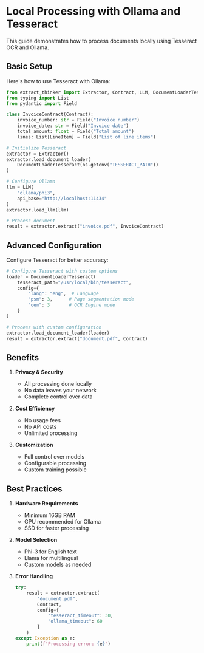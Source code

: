 # Local Processing with Ollama and Tesseract

This guide demonstrates how to process documents locally using Tesseract OCR and Ollama.

## Basic Setup

Here's how to use Tesseract with Ollama:

```python
from extract_thinker import Extractor, Contract, LLM, DocumentLoaderTesseract
from typing import List
from pydantic import Field

class InvoiceContract(Contract):
    invoice_number: str = Field("Invoice number")
    invoice_date: str = Field("Invoice date")
    total_amount: float = Field("Total amount")
    lines: List[LineItem] = Field("List of line items")

# Initialize Tesseract
extractor = Extractor()
extractor.load_document_loader(
    DocumentLoaderTesseract(os.getenv("TESSERACT_PATH"))
)

# Configure Ollama
llm = LLM(
    "ollama/phi3",
    api_base="http://localhost:11434"
)
extractor.load_llm(llm)

# Process document
result = extractor.extract("invoice.pdf", InvoiceContract)
```

## Advanced Configuration

Configure Tesseract for better accuracy:

```python
# Configure Tesseract with custom options
loader = DocumentLoaderTesseract(
    tesseract_path="/usr/local/bin/tesseract",
    config={
        "lang": "eng",  # Language
        "psm": 3,      # Page segmentation mode
        "oem": 3       # OCR Engine mode
    }
)

# Process with custom configuration
extractor.load_document_loader(loader)
result = extractor.extract("document.pdf", Contract)
```

## Benefits

1. **Privacy & Security**
   - All processing done locally
   - No data leaves your network
   - Complete control over data

2. **Cost Efficiency**
   - No usage fees
   - No API costs
   - Unlimited processing

3. **Customization**
   - Full control over models
   - Configurable processing
   - Custom training possible

## Best Practices

1. **Hardware Requirements**
   - Minimum 16GB RAM
   - GPU recommended for Ollama
   - SSD for faster processing

2. **Model Selection**
   - Phi-3 for English text
   - Llama for multilingual
   - Custom models as needed

3. **Error Handling**
   ```python
   try:
       result = extractor.extract(
           "document.pdf",
           Contract,
           config={
               "tesseract_timeout": 30,
               "ollama_timeout": 60
           }
       )
   except Exception as e:
       print(f"Processing error: {e}")
   ```